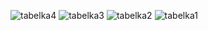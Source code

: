 ![tabelka4](https://github.com/user-attachments/assets/340a5275-de13-4a96-a90c-3ee442045526)
![tabelka3](https://github.com/user-attachments/assets/7ba993e6-29b0-45ac-9007-8741a8c4e153)
![tabelka2](https://github.com/user-attachments/assets/3609322e-485b-428e-9f73-8e1e0bea2486)
![tabelka1](https://github.com/user-attachments/assets/f574452e-1760-479c-a136-9e5babbb94af)
